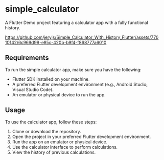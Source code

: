 # simple_calculator

A Flutter Demo project featuring a calculator app with a fully functional history.

https://github.com/jeryjs/Simple_Calculator_With_History_Flutter/assets/77010142/6c969d99-e95c-420b-b9f4-f868777a6010

## Requirements

To run the simple calculator app, make sure you have the following:

- Flutter SDK installed on your machine.
- A preferred Flutter development environment (e.g., Android Studio, Visual Studio Code).
- An emulator or physical device to run the app.

## Usage

To use the calculator app, follow these steps:

1. Clone or download the repository.
2. Open the project in your preferred Flutter development environment.
3. Run the app on an emulator or physical device.
4. Use the calculator interface to perform calculations.
5. View the history of previous calculations.
